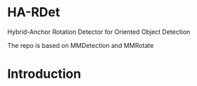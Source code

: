 # HA-RDet
Hybrid-Anchor Rotation Detector for Oriented Object Detection

The repo is based on MMDetection and MMRotate

# Introduction
